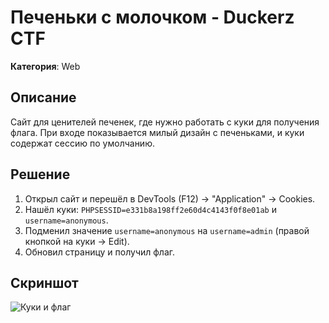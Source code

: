 # Печеньки с молочком - Duckerz CTF  
**Категория**: Web  

## Описание
Сайт для ценителей печенек, где нужно работать с куки для получения флага. При входе показывается милый дизайн с печеньками, и куки содержат сессию по умолчанию.

## Решение
1. Открыл сайт и перешёл в DevTools (F12) → "Application" → Cookies.
2. Нашёл куки: `PHPSESSID=e331b8a198ff2e60d4c4143f0f8e01ab` и `username=anonymous`.
3. Подменил значение `username=anonymous` на `username=admin` (правой кнопкой на куки → Edit).
4. Обновил страницу и получил флаг.

## Скриншот
![Куки и флаг]()
